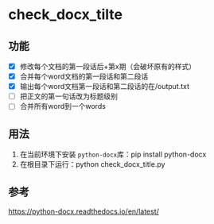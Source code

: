 # check_docx_tilte

## 功能

- [X] 修改每个文档的第一段话后+第x期（会破坏原有的样式）
- [X] 合并每个word文档的第一段话和第二段话
- [X] 输出每个word文档第一段话和第二段话的在/output.txt
- [ ] 把正文的第一句话改为标题级别
- [ ] 合并所有word到一个words

## 用法

1. 在当前环境下安装 `python-docx`库：pip install python-docx
2. 在根目录下运行：python check_docx_title.py

## 参考

https://python-docx.readthedocs.io/en/latest/

